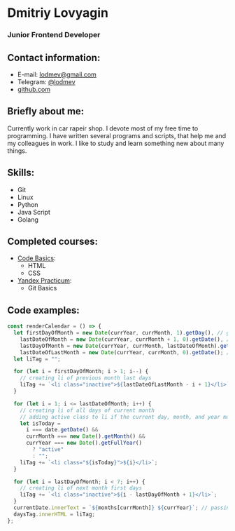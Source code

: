 # Dmitriy Lovyagin
### Junior Frontend Developer
## Contact information:
* E-mail: lodmev@gmail.com
* Telegram: [@lodmev](https://t.me/lodmev)
* [github.com](https://github.com/lodmev/)
## Briefly about me:
Currently work in car rapeir shop. I devote most of my free time to programming. 
I have written several programs and scripts, that help me and my colleagues in work. 
I like to study and learn something new about many things. 
## Skills:
* Git
* Linux
* Python
* Java Script
* Golang
## Completed courses:
* [Code Basics](https://code-basics.com):
   * HTML
   * CSS
* [Yandex Practicum](https://practicum.yandex.ru/):
    * Git Basics
## Code examples:
```JavaScript
const renderCalendar = () => {
  let firstDayOfMonth = new Date(currYear, currMonth, 1).getDay(), // getting first day of month
    lastDateOfMonth = new Date(currYear, currMonth + 1, 0).getDate(), // getting last date of month
    lastDayOfMonth = new Date(currYear, currMonth, lastDateOfMonth).getDay(), // getting last day of month
    lastDateOfLastMonth = new Date(currYear, currMonth, 0).getDate(); // getting last date of previous month
  let liTag = "";

  for (let i = firstDayOfMonth; i > 1; i--) {
    // creating li of previous month last days
    liTag += `<li class="inactive">${lastDateOfLastMonth - i + 1}</li>`;
  }

  for (let i = 1; i <= lastDateOfMonth; i++) {
    // creating li of all days of current month
    // adding active class to li if the current day, month, and year matched
    let isToday =
      i === date.getDate() &&
      currMonth === new Date().getMonth() &&
      currYear === new Date().getFullYear()
        ? "active"
        : "";
    liTag += `<li class="${isToday}">${i}</li>`;
  }

  for (let i = lastDayOfMonth; i < 7; i++) {
    // creating li of next month first days
    liTag += `<li class="inactive">${i - lastDayOfMonth + 1}</li>`;
  }
  currentDate.innerText = `${months[currMonth]} ${currYear}`; // passing current mon and yr as currentDate text
  daysTag.innerHTML = liTag;
};
```
